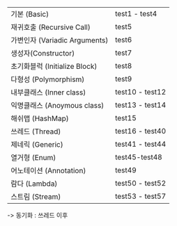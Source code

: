 

|                               |                 |
| ----------------------------- | --------------- |
| 기본 (Basic)                  | test1 - test4   |
| 재귀호출 (Recursive Call)     | test5           |
| 가변인자 (Variadic Arguments) | test6           |
| 생성자(Constructor)           | test7           |
| 초기화블럭 (Initialize Block) | test8           |
| 다형성 (Polymorphism)         | test9           |
| 내부클래스 (Inner class)      | test10 - test12 |
| 익명클래스 (Anoymous class)   | test13 - test14 |
| 해쉬맵 (HashMap)              | test15          |
| 쓰레드 (Thread)               | test16 - test40 |
| 제네릭 (Generic)              | test41 - test44 |
| 열거형 (Enum)                 | test45-test48   |
| 어노테이션 (Annotation)       | test49          |
| 람다 (Lambda)                 | test50 - test52 |
| 스트림 (Stream)               | test53 - test57 |



-> 동기화 : 쓰레드 이후